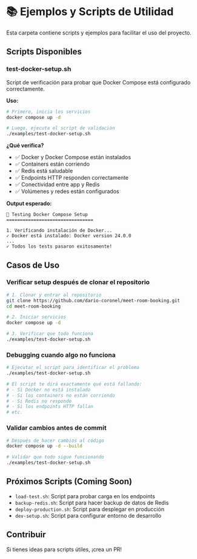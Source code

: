 # 📚 Ejemplos y Scripts de Utilidad

Esta carpeta contiene scripts y ejemplos para facilitar el uso del proyecto.

## Scripts Disponibles

### test-docker-setup.sh

Script de verificación para probar que Docker Compose está configurado correctamente.

**Uso:**
```bash
# Primero, inicia los servicios
docker compose up -d

# Luego, ejecuta el script de validación
./examples/test-docker-setup.sh
```

**¿Qué verifica?**
- ✅ Docker y Docker Compose están instalados
- ✅ Containers están corriendo
- ✅ Redis está saludable
- ✅ Endpoints HTTP responden correctamente
- ✅ Conectividad entre app y Redis
- ✅ Volúmenes y redes están configurados

**Output esperado:**
```
🧪 Testing Docker Compose Setup
================================

1. Verificando instalación de Docker...
✓ Docker está instalado: Docker version 24.0.0
...
✓ Todos los tests pasaron exitosamente!
```

## Casos de Uso

### Verificar setup después de clonar el repositorio

```bash
# 1. Clonar y entrar al repositorio
git clone https://github.com/dario-coronel/meet-room-booking.git
cd meet-room-booking

# 2. Iniciar servicios
docker compose up -d

# 3. Verificar que todo funciona
./examples/test-docker-setup.sh
```

### Debugging cuando algo no funciona

```bash
# Ejecutar el script para identificar el problema
./examples/test-docker-setup.sh

# El script te dirá exactamente qué está fallando:
# - Si Docker no está instalado
# - Si los containers no están corriendo
# - Si Redis no responde
# - Si los endpoints HTTP fallan
# etc.
```

### Validar cambios antes de commit

```bash
# Después de hacer cambios al código
docker compose up -d --build

# Validar que todo sigue funcionando
./examples/test-docker-setup.sh
```

## Próximos Scripts (Coming Soon)

- `load-test.sh`: Script para probar carga en los endpoints
- `backup-redis.sh`: Script para hacer backup de datos de Redis
- `deploy-production.sh`: Script para desplegar en producción
- `dev-setup.sh`: Script para configurar entorno de desarrollo

## Contribuir

Si tienes ideas para scripts útiles, ¡crea un PR!
